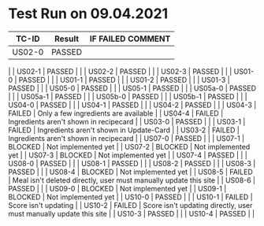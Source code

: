 # Test Run on 09.04.2021

| **TC-ID** | **Result** | **IF FAILED COMMENT** |
| --- | --- | --- |
| US02-0 | PASSED |
 |
| US02-1 | PASSED |
 |
| US02-2 | PASSED |
 |
| US02-3 | PASSED |
 |
| US01-0 | PASSED |
 |
| US01-1 | PASSED |
 |
| US01-2 | PASSED |
 |
| US01-3 | PASSED |
 |
| US05-0 | PASSED |
 |
| US05-1 | PASSED |
 |
| US05a-0 | PASSED |
 |
| US05a-1 | PASSED |
 |
| US05b-0 | PASSED |
 |
| US05b-1 | PASSED |
 |
| US04-0 | PASSED |
 |
| US04-1 | PASSED |
 |
| US04-2 | PASSED |
 |
| US04-3 | FAILED | Only a few ingredients are available |
| US04-4 | FAILED | Ingredients aren&#39;t shown in recipecard |
| US03-0 | PASSED |
 |
| US03-1 | FAILED | Ingredients aren&#39;t shown in Update-Card |
| US03-2 | FAILED | Ingredients aren&#39;t shown in recipecard |
| US07-0 | PASSED |
 |
| US07-1 | BLOCKED | Not implemented yet |
| US07-2 | BLOCKED | Not implemented yet |
| US07-3 | BLOCKED | Not implemented yet |
| US07-4 | PASSED |
 |
| US08-0 | PASSED |
 |
| US08-1 | PASSED |
 |
| US08-2 | PASSED |
 |
| US08-3 | PASSED |
 |
| US08-4 | BLOCKED | Not implemented yet |
| US08-5 | FAILED | Meal isn&#39;t deleted directly, user must manually update this site |
| US08-6 | PASSED |
 |
| US09-0 | BLOCKED | Not implemented yet |
| US09-1 | BLOCKED | Not implemented yet |
| US10-0 | PASSED |
 |
| US10-1 | FAILED | Score isn&#39;t updating |
| US10-2 | FAILED | Score isn&#39;t updating directly, user must manually update this site |
| US10-3 | PASSED |
 |
| US10-4 | PASSED |
 |
